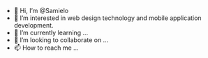 - 👋 Hi, I’m @Samielo
- 👀 I’m interested in web design technology and mobile application development.
- 🌱 I’m currently learning ...
- 💞️ I’m looking to collaborate on ...
- 📫 How to reach me ...

<!---
Samielo/Samielo is a ✨ special ✨ repository because its `README.md` (this file) appears on your GitHub profile.
You can click the Preview link to take a look at your changes.
--->
